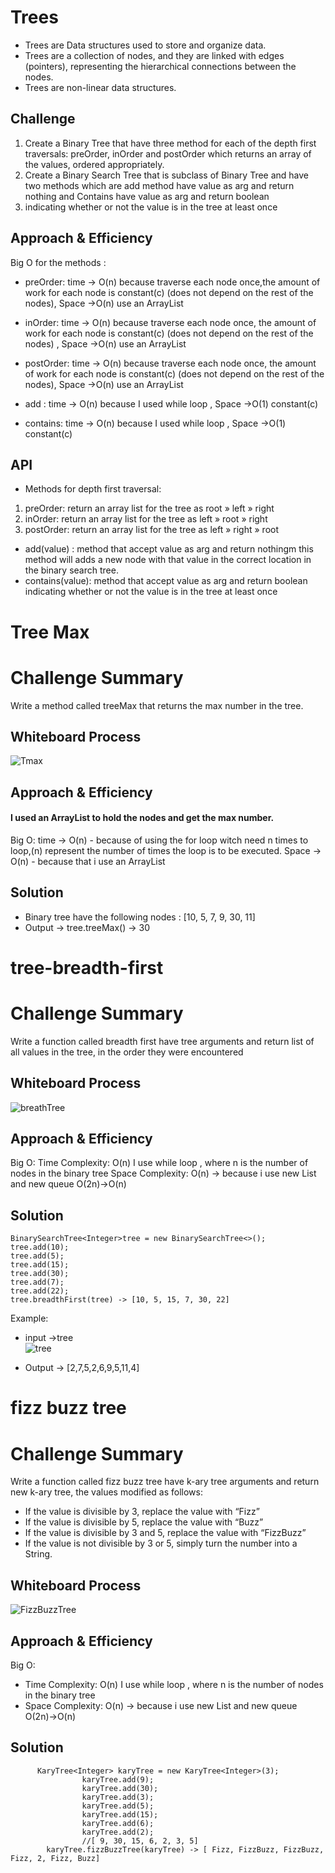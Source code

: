 
# Trees
<!-- Short summary or background information -->
* Trees are Data structures used to store and organize data.
* Trees are a collection of nodes, and they are linked with edges (pointers), representing the hierarchical connections between the nodes.
* Trees are non-linear data structures.

## Challenge
<!-- Description of the challenge -->
1. Create a Binary Tree that have three method for each of the depth first traversals: 
preOrder, inOrder and postOrder which returns an array of the values, ordered appropriately.
2. Create a Binary Search Tree that is subclass of Binary Tree and have two methods which are 
add method have value as arg and return nothing and Contains have value as arg and return boolean 
3. indicating whether or not the value is in the tree at least once

## Approach & Efficiency
<!-- What approach did you take? Why? What is the Big O space/time for this approach? -->

Big O for the methods :

* preOrder: time -> O(n) because traverse each node once,the amount of work for each node is constant(c) (does not depend on the rest of the nodes), Space ->O(n) use an ArrayList
* inOrder: time -> O(n) because traverse each node once, the amount of work for each node is constant(c) (does not depend on the rest of the nodes) , Space ->O(n) use an ArrayList 
* postOrder: time -> O(n) because traverse each node once, the amount of work for each node is constant(c) (does not depend on the rest of the nodes), Space ->O(n) use an ArrayList

* add : time -> O(n) because I used while loop  , Space ->O(1) constant(c)
* contains:  time -> O(n) because I used while loop , Space ->O(1) constant(c)
## API
<!-- Description of each method publicly available in each of your trees -->
* Methods for depth first traversal:
1. preOrder: return an array list for the tree as root » left » right
2. inOrder: return an array list for the tree as  left » root » right
3. postOrder: return an array list for the tree as  left » right » root
* add(value) : method that accept value as arg and return nothingm this method will adds a new node
with that value in the correct location in the binary search tree.
* contains(value): method that accept value as arg and return boolean indicating whether or not the value is in the tree at least once


# Tree Max
# Challenge Summary
<!-- Description of the challenge -->
Write a method called treeMax that returns the max number in the tree.
## Whiteboard Process
<!-- Embedded whiteboard image -->
![Tmax](TMax.png)
## Approach & Efficiency
<!-- What approach did you take? Why? What is the Big O space/time for this approach? -->
#### I used an ArrayList to hold the nodes and get the max number.
Big O:
time -> O(n) - because of using the for loop witch need n times to loop,(n) represent the number of times the loop is to be executed.
Space -> O(n) - because that i use an ArrayList 
## Solution
<!-- Show how to run your code, and examples of it in action -->
* Binary tree have the following nodes : [10, 5, 7, 9, 30, 11]
* Output -> tree.treeMax() -> 30

# tree-breadth-first

# Challenge Summary
<!-- Description of the challenge -->
Write a function called breadth first have tree arguments and return list of all values in the tree, in the order they were encountered
## Whiteboard Process
<!-- Embedded whiteboard image -->
![breathTree](breathTree.png)

## Approach & Efficiency
<!-- What approach did you take? Why? What is the Big O space/time for this approach? -->
Big O:
Time Complexity: O(n) I use while loop , where n is the number of nodes in the binary tree 
Space Complexity: O(n) -> because i use new List and new queue O(2n)->O(n)
## Solution
<!-- Show how to run your code, and examples of it in action -->

```
BinarySearchTree<Integer>tree = new BinarySearchTree<>();
tree.add(10);
tree.add(5);
tree.add(15);
tree.add(30);
tree.add(7);
tree.add(22);
tree.breadthFirst(tree) -> [10, 5, 15, 7, 30, 22]

```

Example: 
* input ->tree  
![tree](tree.png)

* Output -> [2,7,5,2,6,9,5,11,4]

# fizz buzz tree

# Challenge Summary
<!-- Description of the challenge -->
Write a function called fizz buzz tree have k-ary tree arguments and return new k-ary tree, the values modified as follows:
* If the value is divisible by 3, replace the value with “Fizz”
* If the value is divisible by 5, replace the value with “Buzz”
* If the value is divisible by 3 and 5, replace the value with “FizzBuzz”
* If the value is not divisible by 3 or 5, simply turn the number into a String.

## Whiteboard Process
<!-- Embedded whiteboard image -->
![FizzBuzzTree](FizzBuzzTree.png)

## Approach & Efficiency
<!-- What approach did you take? Why? What is the Big O space/time for this approach? -->
Big O:
* Time Complexity: O(n) I use while loop , where n is the number of nodes in the binary tree
* Space Complexity: O(n) -> because i use new List and new queue O(2n)->O(n)
## Solution
<!-- Show how to run your code, and examples of it in action -->

```
      KaryTree<Integer> karyTree = new KaryTree<Integer>(3);
                karyTree.add(9);
                karyTree.add(30);
                karyTree.add(3);
                karyTree.add(5);
                karyTree.add(15);
                karyTree.add(6);
                karyTree.add(2);
                //[ 9, 30, 15, 6, 2, 3, 5]
        karyTree.fizzBuzzTree(karyTree) -> [ Fizz, FizzBuzz, FizzBuzz, Fizz, 2, Fizz, Buzz]

```
